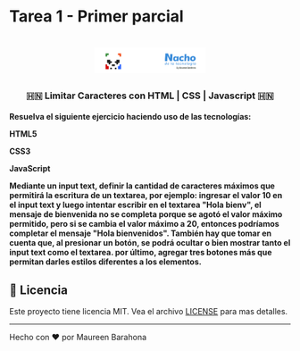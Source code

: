 # Tarea 1 - Primer parcial

<h1 align="center">
    <img alt="Logo Maureen" title="#johnpires" src="/assets/Logo-Maureen-Barahona.png" width="200px" />
</h1>

<h3 align="center">
  🇭🇳 Limitar Caracteres con HTML | CSS | Javascript 🇭🇳 
</h3>

<h4>
Resuelva el siguiente ejercicio haciendo uso de las tecnologías:

HTML5

CSS3

JavaScript

 

Mediante un input text, definir la cantidad de caracteres máximos que permitirá la escritura de un textarea, por ejemplo: ingresar el valor 10 en el input text y luego intentar escribir en el textarea "Hola bienv", el mensaje de bienvenida no se completa porque se agotó el valor máximo permitido, pero si se cambia el valor máximo a 20, entonces podríamos completar el mensaje "Hola bienvenidos". También hay que tomar en cuenta que, al presionar un botón, se podrá ocultar o bien mostrar tanto el input text como el textarea. por último, agregar tres botones más que permitan darles estilos diferentes a los elementos.
</h4>


## :memo: Licencia

Este proyecto tiene licencia MIT. Vea el archivo [LICENSE](Readme.md) para mas detalles.

---

Hecho con ♥ por Maureen Barahona 